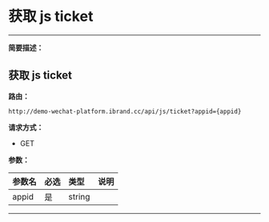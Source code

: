 
# 获取 js ticket
 ****

**简要描述：**

获取 js ticket
- 


**路由：**

```
http://demo-wechat-platform.ibrand.cc/api/js/ticket?appid={appid}

```
**请求方式：**
- GET

**参数：**

|参数名|必选|类型|说明|
|:----    |:---|:----- |-----   |
|appid |是  |string |  |


 ****



